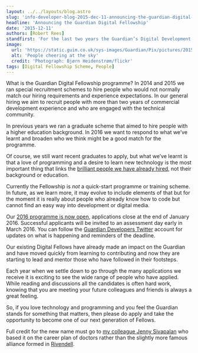 ```yaml
---
layout: ../../layouts/blog.astro
slug: 'info-developer-blog-2015-dec-11-announcing-the-guardian-digital-fellowship'
headline: 'Announcing the Guardian Digital Fellowship'
date: '2015-12-11'
authors: [Robert Rees]
standfirst: 'For the last two years the Guardian’s Digital Development department has recruited a cohort of developers each year to join us. They have been drawn from backgrounds that we would not normally recruit from. For 2016 the programme is getting a revamp and we’re excited to share the details.'
image:
  url: 'https://static.guim.co.uk/sys-images/Guardian/Pix/pictures/2015/10/14/1444829166338/5536428421_b622fa7e78_o-2060x1236.jpeg'
  alt: 'People cheering at the sky'
  credit: 'Photograph: Bjørn Heidenstrøm/flickr'
tags: [Digital Fellowship Scheme, People]
---
```


What is the Guardian Digital Fellowship programme? In 2014 and 2015 we ran special recruitment schemes to hire people who would not normally match our hiring requirements and experience expectations. In our general hiring we aim to recruit people with more than two years of commercial development experience and who are engaged with the technical community.

In previous years we ran a graduate scheme that aimed to hire people with a higher education background. In 2016 we want to respond to what we’ve learnt and broaden who we think might be a good match for the programme.

Of course, we still want recent graduates to apply, but what we’ve learnt is that a love of programming and a desire to learn new technology is the most important thing that links the [brilliant people we have already hired](https://www.theguardian.com/info/developer-blog/2015/jan/27/five-months-in-software-development-at-the-guardian-what-weve-learned), not their background or education.

Currently the Fellowship is _not_ a quick-start programme or training scheme. In future, as we learn more, it may evolve to include elements of that but for the moment it is really about people who already know how to code but cannot find an easy way into development or digital media.

Our [2016 programme is now open](https://gnm.taleo.net/careersection/ex/jobdetail.ftl?job=KIN0000LV), applications close at the end of January 2016. Successful applicants will be invited to an assessment day early in March 2016. You can follow the [Guardian Developers Twitter](https://twitter.com/gdndevelopers) account for updates on what is happening and reminders of the deadline.

Our existing Digital Fellows have already made an impact on the Guardian and have moved quickly from learning to contributing and now they are starting to lead and mentor those who have followed in their footsteps.

Each year when we settle down to go through the many applications we receive it is exciting to see the wide range of people who have applied. While reading and discussions all the candidates is often hard work, knowing that you are meeting your future colleagues and friends is always a great feeling.

So, if you love technology and programming and you feel the Guardian stands for something that matters, then please do apply and take the opportunity to become one of our next generation of Fellows.

Full credit for the new name must go to [my colleague Jenny Sivapalan](https://www.theguardian.com/profile/jenny-sivapalan) who based it on the career plan of doctors rather than the slightly more famous alliance formed in [Rivendell](https://www.theguardian.com/film/filmblog/2010/oct/25/relocation-the-hobbit-england).
